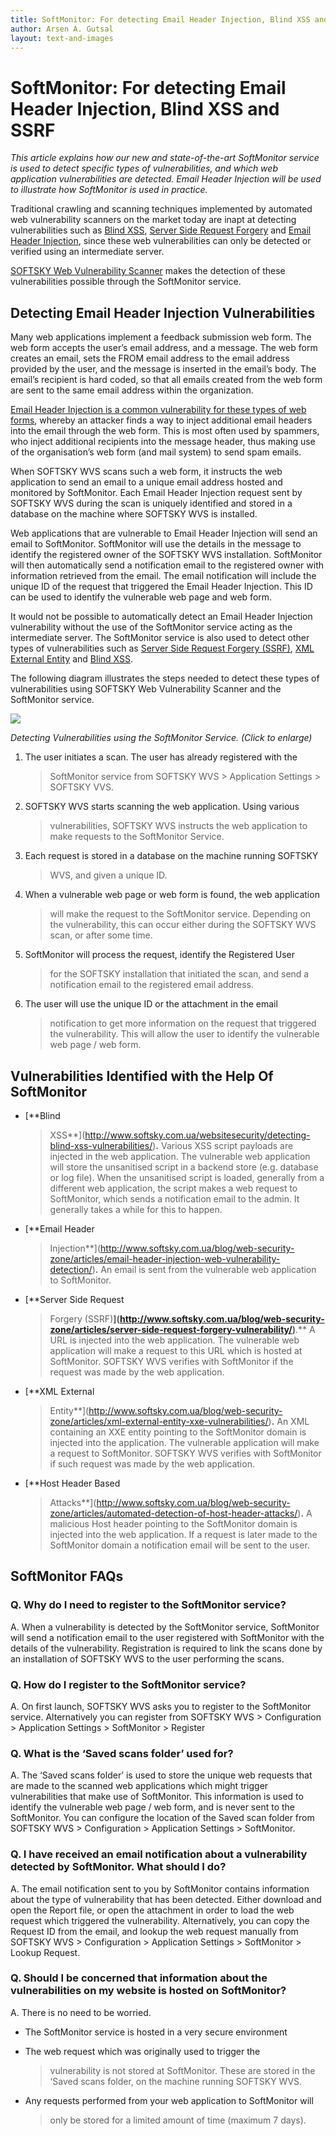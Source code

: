 ```yaml
---
title: SoftMonitor: For detecting Email Header Injection, Blind XSS and SSRF
author: Arsen A. Gutsal
layout: text-and-images
---
```


**SoftMonitor: For detecting Email Header Injection, Blind XSS and SSRF**
========================================================================

*This article explains how our new and state-of-the-art SoftMonitor
service is used to detect specific types of vulnerabilities, and which
web application vulnerabilities are detected. Email Header Injection
will be used to illustrate how SoftMonitor is used in practice.*

Traditional crawling and scanning techniques implemented by automated
web vulnerability scanners on the market today are inapt at detecting
vulnerabilities such as [Blind
XSS](http://www.softsky.com.ua/websitesecurity/detecting-blind-xss-vulnerabilities/),
[Server Side Request
Forgery](http://www.softsky.com.ua/blog/web-security-zone/articles/server-side-request-forgery-vulnerability/)
and [Email Header
Injection](http://www.softsky.com.ua/blog/web-security-zone/articles/email-header-injection-web-vulnerability-detection/),
since these web vulnerabilities can only be detected or verified using
an intermediate server.

[SOFTSKY Web Vulnerability
Scanner](http://www.softsky.com.ua/vulnerability-scanner/) makes the
detection of these vulnerabilities possible through the SoftMonitor
service.

**Detecting Email Header Injection Vulnerabilities**
----------------------------------------------------

Many web applications implement a feedback submission web form. The web
form accepts the user’s email address, and a message. The web form
creates an email, sets the FROM email address to the email address
provided by the user, and the message is inserted in the email’s body.
The email’s recipient is hard coded, so that all emails created from the
web form are sent to the same email address within the organization.

[Email Header Injection is a common vulnerability for these types of web
forms](http://www.softsky.com.ua/blog/web-security-zone/articles/email-header-injection-web-vulnerability-detection/#Email-Header-Injection-WebForms),
whereby an attacker finds a way to inject additional email headers into
the email through the web form. This is most often used by spammers, who
inject additional recipients into the message header, thus making use of
the organisation’s web form (and mail system) to send spam emails.

When SOFTSKY WVS scans such a web form, it instructs the web
application to send an email to a unique email address hosted and
monitored by SoftMonitor. Each Email Header Injection request sent by
SOFTSKY WVS during the scan is uniquely identified and stored in a
database on the machine where SOFTSKY WVS is installed.

Web applications that are vulnerable to Email Header Injection will send
an email to SoftMonitor. SoftMonitor will use the details in the message
to identify the registered owner of the SOFTSKY WVS installation.
SoftMonitor will then automatically send a notification email to the
registered owner with information retrieved from the email. The email
notification will include the unique ID of the request that triggered
the Email Header Injection. This ID can be used to identify the
vulnerable web page and web form.

It would not be possible to automatically detect an Email Header
Injection vulnerability without the use of the SoftMonitor service acting
as the intermediate server. The SoftMonitor service is also used to
detect other types of vulnerabilities such as [Server Side Request
Forgery
(SSRF)](http://www.softsky.com.ua/blog/web-security-zone/articles/server-side-request-forgery-vulnerability/),
[XML External
Entity](http://www.softsky.com.ua/blog/web-security-zone/articles/xml-external-entity-xxe-vulnerabilities/)
and [Blind
XSS](http://www.softsky.com.ua/websitesecurity/detecting-blind-xss-vulnerabilities/).

The following diagram illustrates the steps needed to detect these types
of vulnerabilities using SOFTSKY Web Vulnerability Scanner and the
SoftMonitor service.

![](/media/vulnerability-scanner/acumonitor-blind-xss-detection.md-images/media/image01.png)

*Detecting Vulnerabilities using the SoftMonitor Service. (Click to
enlarge)*

1.  The user initiates a scan. The user has already registered with the
    > SoftMonitor service from SOFTSKY WVS &gt; Application
    > Settings &gt; SOFTSKY VVS.

2.  SOFTSKY WVS starts scanning the web application. Using various
    > vulnerabilities, SOFTSKY WVS instructs the web application to
    > make requests to the SoftMonitor Service.

3.  Each request is stored in a database on the machine running SOFTSKY
    > WVS, and given a unique ID.

4.  When a vulnerable web page or web form is found, the web application
    > will make the request to the SoftMonitor service. Depending on the
    > vulnerability, this can occur either during the SOFTSKY WVS scan,
    > or after some time.

5.  SoftMonitor will process the request, identify the Registered User
    > for the SOFTSKY installation that initiated the scan, and send a
    > notification email to the registered email address.

6.  The user will use the unique ID or the attachment in the email
    > notification to get more information on the request that triggered
    > the vulnerability. This will allow the user to identify the
    > vulnerable web page / web form.

**Vulnerabilities Identified with the Help Of SoftMonitor**
----------------------------------------------------------

-   [**Blind
    > XSS**](http://www.softsky.com.ua/websitesecurity/detecting-blind-xss-vulnerabilities/)**.**
    > Various XSS script payloads are injected in the web application.
    > The vulnerable web application will store the unsanitised script
    > in a backend store (e.g. database or log file). When the
    > unsanitised script is loaded, generally from a different web
    > application, the script makes a web request to SoftMonitor, which
    > sends a notification email to the admin. It generally takes a
    > while for this to happen.

-   [**Email Header
    > Injection**](http://www.softsky.com.ua/blog/web-security-zone/articles/email-header-injection-web-vulnerability-detection/)**.**
    > An email is sent from the vulnerable web application
    > to SoftMonitor.

-   [**Server Side Request
    > Forgery (SSRF)**](http://www.softsky.com.ua/blog/web-security-zone/articles/server-side-request-forgery-vulnerability/)**.**
    > A URL is injected into the web application. The vulnerable web
    > application will make a request to this URL which is hosted
    > at SoftMonitor. SOFTSKY WVS verifies with SoftMonitor if the
    > request was made by the web application.

-   [**XML External
    > Entity**](http://www.softsky.com.ua/blog/web-security-zone/articles/xml-external-entity-xxe-vulnerabilities/)**.**
    > An XML containing an XXE entity pointing to the SoftMonitor domain
    > is injected into the application. The vulnerable application will
    > make a request to SoftMonitor. SOFTSKY WVS verifies with
    > SoftMonitor if such request was made by the web application.

-   [**Host Header Based
    > Attacks**](http://www.softsky.com.ua/blog/web-security-zone/articles/automated-detection-of-host-header-attacks/)**.**
    > A malicious Host header pointing to the SoftMonitor domain is
    > injected into the web application. If a request is later made to
    > the SoftMonitor domain a notification email will be sent to
    > the user.

**SoftMonitor FAQs**
-------------------

### **Q. Why do I need to register to the SoftMonitor service?**

A. When a vulnerability is detected by the SoftMonitor service,
SoftMonitor will send a notification email to the user registered with
SoftMonitor with the details of the vulnerability. Registration is
required to link the scans done by an installation of SOFTSKY WVS to
the user performing the scans.

### **Q. How do I register to the SoftMonitor service?**

A. On first launch, SOFTSKY WVS asks you to register to the SoftMonitor
service. Alternatively you can register from SOFTSKY WVS &gt;
Configuration &gt; Application Settings &gt; SoftMonitor &gt; Register

### **Q. What is the ‘Saved scans folder’ used for?**

A. The ‘Saved scans folder’ is used to store the unique web requests
that are made to the scanned web applications which might trigger
vulnerabilities that make use of SoftMonitor. This information is used to
identify the vulnerable web page / web form, and is never sent to the
SoftMonitor. You can configure the location of the Saved scan folder from
SOFTSKY WVS &gt; Configuration &gt; Application Settings &gt;
SoftMonitor.

### **Q. I have received an email notification about a vulnerability detected by SoftMonitor. What should I do?**

A. The email notification sent to you by SoftMonitor contains information
about the type of vulnerability that has been detected. Either download
and open the Report file, or open the attachment in order to load the
web request which triggered the vulnerability. Alternatively, you can
copy the Request ID from the email, and lookup the web request manually
from SOFTSKY WVS &gt; Configuration &gt; Application Settings &gt;
SoftMonitor &gt; Lookup Request.

### **Q. Should I be concerned that information about the vulnerabilities on my website is hosted on SoftMonitor?**

A. There is no need to be worried.

-   The SoftMonitor service is hosted in a very secure environment

-   The web request which was originally used to trigger the
    > vulnerability is not stored at SoftMonitor. These are stored in the
    > ‘Saved scans folder, on the machine running SOFTSKY WVS.

-   Any requests performed from your web application to SoftMonitor will
    > only be stored for a limited amount of time (maximum 7 days).


